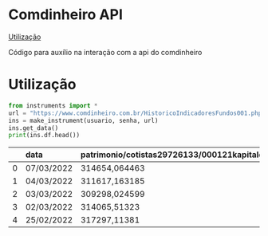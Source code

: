 # Comdinheiro API
[Utilização](#-utilização)

Código para auxílio na interação com a api do comdinheiro

# Utilização
```python
from instruments import *
url = "https://www.comdinheiro.com.br/HistoricoIndicadoresFundos001.php?&cnpjs=29726133000121+28581166000168&data_ini=16112021&data_fim=07032022&indicadores=patrimonio~cotistas+beta_48m+valor_total+captacao+resgate+valor_cota&op01=tabela_h&num_casas=2&enviar_email=0&periodicidade=diaria&cabecalho_excel=modo2&transpor=0&asc_desc=desc&tipo_grafico=linha&relat_alias_automatico=cmd_alias_01"
ins = make_instrument(usuario, senha, url)
ins.get_data()
print(ins.df.head())
```
|    | data       | patrimonio/cotistas29726133/000121kapitalo_k10_ficfi_mm   | beta48_meses29726133/000121kapitalo_k10_ficfi_mm   | valor_dos_ativos29726133/000121kapitalo_k10_ficfi_mm   | captacao_no_diar$29726133/000121kapitalo_k10_ficfi_mm   | resgate_no_diar$29726133/000121kapitalo_k10_ficfi_mm   | valor_da_cota29726133/000121kapitalo_k10_ficfi_mm   | patrimonio/cotistas28581166/000168vinland_macro_ficfi_mm   | beta48_meses28581166/000168vinland_macro_ficfi_mm   | valor_dos_ativos28581166/000168vinland_macro_ficfi_mm   | captacao_no_diar$28581166/000168vinland_macro_ficfi_mm   | resgate_no_diar$28581166/000168vinland_macro_ficfi_mm   | valor_da_cota28581166/000168vinland_macro_ficfi_mm   |
|---:|:-----------|:----------------------------------------------------------|:---------------------------------------------------|:-------------------------------------------------------|:--------------------------------------------------------|:-------------------------------------------------------|:----------------------------------------------------|:-----------------------------------------------------------|:----------------------------------------------------|:--------------------------------------------------------|:---------------------------------------------------------|:--------------------------------------------------------|:-----------------------------------------------------|
|  0 | 07/03/2022 | 314654,064463                                             | []                                                 | 1654596668,51                                          | 22533926,79                                             | 1016487,78                                             | 1,5555606                                           | 235930,815333                                              | []                                                  | 267947961,08                                            | 441772,22                                                | 134207,99                                               | 1,3683933                                            |
|  1 | 04/03/2022 | 311617,163185                                             | []                                                 | 1629380881,25                                          | 10951129,92                                             | 300846,77                                              | 1,5532464                                           | 236656,310492                                              | []                                                  | 266736243,47                                            | 1189300                                                  | 121449,97                                               | 1,3644215                                            |
|  2 | 03/03/2022 | 309298,024599                                             | []                                                 | 1633719325,84                                          | 9525157,75                                              | 30535139,18                                            | 1,5414114                                           | 237858,792813                                              | []                                                  | 267052516,4                                             | 64610,76                                                 | 10810                                                   | 1,367055                                             |
|  3 | 02/03/2022 | 314065,51323                                              | []                                                 | 1615898370,64                                          | 1387029,58                                              | 858397,74                                              | 1,5342904                                           | 239658,350155                                              | []                                                  | 265148872,81                                            | 1006239                                                  | 132682,58                                               | 1,3640137                                            |
|  4 | 25/02/2022 | 317297,11381                                              | []                                                 | 1626170136,95                                          | 14507714,4                                              | 341860,18                                              | 1,5430078                                           | 240792,535575                                              | []                                                  | 267264207,81                                            | 825205,93                                                | 330097,29                                               | 1,3725289                                            |
